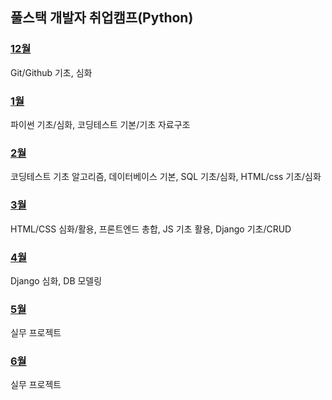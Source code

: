 ## 풀스택 개발자 취업캠프(Python)
### [12월](https://github.com/Imseongjoo/TIL/tree/master/2022_12)
Git/Github 기초, 심화
### [1월](https://github.com/Imseongjoo/TIL/tree/master/2023_01)
파이썬 기초/심화, 코딩테스트 기본/기초 자료구조
### [2월](https://github.com/Imseongjoo/TIL/tree/master/2023_02)
코딩테스트 기초 알고리즘, 데이터베이스 기본, SQL 기초/심화, HTML/css 기초/심화
### [3월](https://github.com/Imseongjoo/TIL/tree/master/2023_03)
HTML/CSS 심화/활용, 프론트엔드 총합, JS 기초 활용, Django 기초/CRUD
### [4월](https://github.com/Imseongjoo/TIL/tree/master/2023_04)
Django 심화, DB 모델링
### [5월](https://github.com/Imseongjoo/TIL/tree/master/2023_05)
실무 프로젝트
### [6월](https://github.com/Imseongjoo/TIL/tree/master/2023_06)
실무 프로젝트